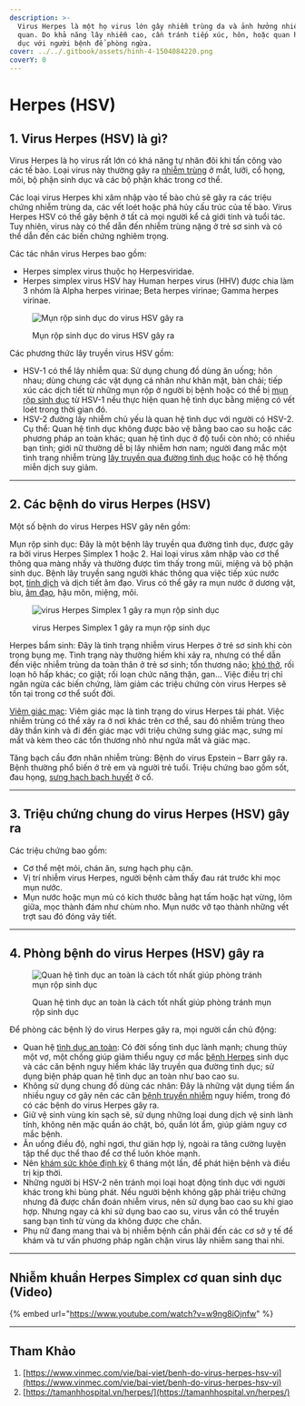 ```yaml
---
description: >-
  Virus Herpes là một họ virus lớn gây nhiễm trùng da và ảnh hưởng nhiều cơ
  quan. Do khả năng lây nhiễm cao, cần tránh tiếp xúc, hôn, hoặc quan hệ tình
  dục với người bệnh để phòng ngừa.
cover: ../../.gitbook/assets/hinh-4-1504084220.png
coverY: 0
---
```


# Herpes (HSV)

## 1. Virus Herpes (HSV) là gì?

Virus Herpes là họ virus rất lớn có khả năng tự nhân đôi khi tấn công vào các tế bào. Loại virus này thường gây ra [nhiễm trùng](https://www.vinmec.com/vie/bai-viet/nao-la-nhiem-trung-vi) ở mắt, lưỡi, cổ họng, môi, bộ phận sinh dục và các bộ phận khác trong cơ thể.

Các loại virus Herpes khi xâm nhập vào tế bào chủ sẽ gây ra các triệu chứng nhiễm trùng da, các vết loét hoặc phá hủy cấu trúc của tế bào. Virus Herpes HSV có thể gây bệnh ở tất cả mọi người kể cả giới tính và tuổi tác. Tuy nhiên, virus này có thể dẫn đến nhiễm trùng nặng ở trẻ sơ sinh và có thể dẫn đến các biến chứng nghiêm trọng.

Các tác nhân virus Herpes bao gồm:

* Herpes simplex virus thuộc họ Herpesviridae.
* Herpes simplex virus HSV hay Human herpes virus (HHV) được chia làm 3 nhóm là Alpha herpes virinae; Beta herpes virinae; Gamma herpes virinae.

<figure><img src="https://www.vinmec.com/static/uploads/small_20190904_101803_420341_mun_rop_sinh_duc_max_1800x1800_jpg_60de5188c1.jpg" alt="Mụn rộp sinh dục do virus HSV gây ra"><figcaption><p>Mụn rộp sinh dục do virus HSV gây ra</p></figcaption></figure>

Các phương thức lây truyền virus HSV gồm:

* HSV-1 có thể lây nhiễm qua: Sử dụng chung đồ dùng ăn uống; hôn nhau; dùng chung các vật dụng cá nhân như khăn mặt, bàn chải; tiếp xúc các dịch tiết từ những mụn rộp ở người bị bệnh hoặc có thể bị [mụn rộp sinh dục](https://www.vinmec.com/vie/bai-viet/mun-rop-sinh-duc-cho-coi-thuong-vi) từ HSV-1 nếu thực hiện quan hệ tình dục bằng miệng có vết loét trong thời gian đó.
* HSV-2 đường lây nhiễm chủ yếu là quan hệ tình dục với người có HSV-2. Cụ thể: Quan hệ tình dục không được bảo vệ bằng bao cao su hoặc các phương pháp an toàn khác; quan hệ tình dục ở độ tuổi còn nhỏ; có nhiều bạn tình; giới nữ thường dễ bị lây nhiễm hơn nam; người đang mắc một tình trạng nhiễm trùng [lây truyền qua đường tình dục](https://www.vinmec.com/vie/bai-viet/tim-hieu-benh-lay-truyen-qua-duong-tinh-duc-vi) hoặc có hệ thống miễn dịch suy giảm.

***

## 2. Các bệnh do virus Herpes (HSV)

Một số bệnh do virus Herpes HSV gây nên gồm:

Mụn rộp sinh dục: Đây là một bệnh lây truyền qua đường tình dục, được gây ra bởi virus Herpes Simplex 1 hoặc 2. Hai loại virus xâm nhập vào cơ thể thông qua màng nhầy và thường được tìm thấy trong mũi, miệng và bộ phận sinh dục. Bệnh lây truyền sang người khác thông qua việc tiếp xúc nước bọt, [tinh dịch](https://www.vinmec.com/vie/co-the-nguoi/tinh-dich-189) và dịch tiết âm đạo. Virus có thể gây ra mụn nước ở dương vật, bìu, [âm đạo](https://www.vinmec.com/vie/co-the-nguoi/am-dao-87), hậu môn, miệng, môi.

<figure><img src="https://www.vinmec.com/static/uploads/large_20200506_084152_700366_mun_rop_sinh_duc_1_max_1800x1800_jpg_b4833b224c.jpg" alt="virus Herpes Simplex 1 gây ra mụn rộp sinh dục"><figcaption><p>virus Herpes Simplex 1 gây ra mụn rộp sinh dục</p></figcaption></figure>

Herpes bẩm sinh: Đây là tình trạng nhiễm virus Herpes ở trẻ sơ sinh khi còn trong bụng mẹ. Tình trạng này thường hiếm khi xảy ra, nhưng có thể dẫn đến việc nhiễm trùng da toàn thân ở trẻ sơ sinh; tổn thương não; [khó thở](https://www.vinmec.com/vie/bai-viet/cac-nguyen-nhan-gay-kho-tho-vi), rối loạn hô hấp khác; co giật; rối loạn chức năng thận, gan... Việc điều trị chỉ ngăn ngừa các biến chứng, làm giảm các triệu chứng còn virus Herpes sẽ tồn tại trong cơ thể suốt đời.

[Viêm giác mạc](https://www.vinmec.com/vie/bai-viet/viem-giac-mac-nguyen-nhan-trieu-chung-cach-phong-tranh-vi): Viêm giác mạc là tình trạng do virus Herpes tái phát. Việc nhiễm trùng có thể xảy ra ở nơi khác trên cơ thể, sau đó nhiễm trùng theo dây thần kinh và đi đến giác mạc với triệu chứng sưng giác mạc, sưng mí mắt và kèm theo các tổn thương nhỏ như ngứa mắt và giác mạc.

Tăng bạch cầu đơn nhân nhiễm trùng: Bệnh do virus Epstein – Barr gây ra. Bệnh thường phổ biến ở trẻ em và người trẻ tuổi. Triệu chứng bao gồm sốt, đau họng, [sưng hạch bạch huyết](https://www.vinmec.com/vie/bai-viet/vi-sao-ban-bi-sung-hach-bach-huyet-vi) ở cổ.

***

## 3. Triệu chứng chung do virus Herpes (HSV) gây ra

Các triệu chứng bao gồm:

* Cơ thể mệt mỏi, chán ăn, sưng hạch phụ cận.
* Vị trí nhiễm virus Herpes, người bệnh cảm thấy đau rát trước khi mọc mụn nước.
* Mụn nước hoặc mụn mủ có kích thước bằng hạt tấm hoặc hạt vừng, lõm giữa, mọc thành đám như chùm nho. Mụn nước vỡ tạo thành những vết trợt sau đó đóng vảy tiết.

***

## 4. Phòng bệnh do virus Herpes (HSV) gây ra

<figure><img src="https://www.vinmec.com/static/uploads/20200506_084406_003587_rop_sinh_duc_2_max_1800x1800_jpg_26fff5bb41.jpg" alt="Quan hệ tình dục an toàn là cách tốt nhất giúp phòng tránh mụn rộp sinh dục"><figcaption><p>Quan hệ tình dục an toàn là cách tốt nhất giúp phòng tránh mụn rộp sinh dục</p></figcaption></figure>

Để phòng các bệnh lý do virus Herpes gây ra, mọi người cần chủ động:

* Quan hệ [tình dục an toàn](https://www.vinmec.com/vie/bai-viet/the-nao-la-tinh-duc-an-toan-vi): Có đời sống tình dục lành mạnh; chung thủy một vợ, một chồng giúp giảm thiểu nguy cơ mắc [bệnh Herpes](https://vinmecdr.com/huong-dan-chan-doan-va-dieu-tri-benh-herpes/) sinh dục và các căn bệnh nguy hiểm khác lây truyền qua đường tình dục; sử dụng biện pháp quan hệ tình dục an toàn như bao cao su.
* Không sử dụng chung đồ dùng các nhân: Đây là những vật dụng tiềm ẩn nhiều nguy cơ gây nên các căn [bệnh truyền nhiễm](https://www.vinmec.com/vie/bai-viet/danh-muc-cac-benh-truyen-nhiem-thuong-gap-vi) nguy hiểm, trong đó có các bệnh do virus Herpes gây ra.
* Giữ vệ sinh vùng kín sạch sẽ, sử dụng những loại dung dịch vệ sinh lành tính, không nên mặc quần áo chật, bó, quần lót ẩm, giúp giảm nguy cơ mắc bệnh.
* Ăn uống điều độ, nghỉ ngơi, thư giãn hợp lý, ngoài ra tăng cường luyện tập thể dục thể thao để cơ thể luôn khỏe mạnh.
* Nên [khám sức khỏe định kỳ](https://www.vinmec.com/vie/bai-viet/kham-suc-khoe-dinh-ky-gom-nhung-gi-vi) 6 tháng một lần, để phát hiện bệnh và điều trị kịp thời.
* Những người bị HSV-2 nên tránh mọi loại hoạt động tình dục với người khác trong khi bùng phát. Nếu người bệnh không gặp phải triệu chứng nhưng đã được chẩn đoán nhiễm virus, nên sử dụng bao cao su khi giao hợp. Nhưng ngay cả khi sử dụng bao cao su, virus vẫn có thể truyền sang bạn tình từ vùng da không được che chắn.
* Phụ nữ đang mang thai và bị nhiễm bệnh cần phải đến các cơ sở y tế để khám và tư vấn phương pháp ngăn chặn virus lây nhiễm sang thai nhi.

***

## Nhiễm khuẩn Herpes Simplex cơ quan sinh dục (Video)

{% embed url="https://www.youtube.com/watch?v=w9ng8iOjnfw" %}



***

## Tham Khảo&#x20;

1. [https://www.vinmec.com/vie/bai-viet/benh-do-virus-herpes-hsv-vi](https://www.vinmec.com/vie/bai-viet/benh-do-virus-herpes-hsv-vi)
2. [https://tamanhhospital.vn/herpes/](https://tamanhhospital.vn/herpes/)
